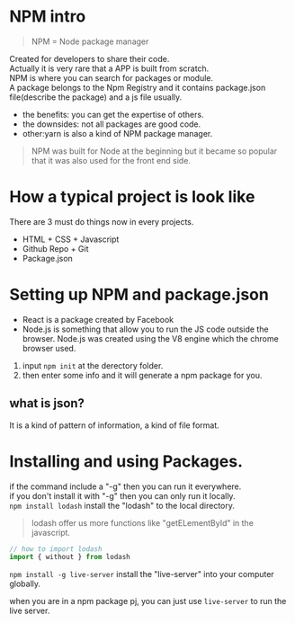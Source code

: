 # NPM intro
> NPM = Node package manager  
 
Created for developers to share their code.   
Actually it is very rare that a APP is built from scratch.  
NPM is where you can search for packages or module.  
A package belongs to the Npm Registry and it contains package.json file(describe the package) and a js file usually.  
- the benefits: you can get the expertise of others.  
- the downsides: not all packages are good code.
- other:yarn is also a kind of NPM package manager.
> NPM was built for Node at the beginning but it became so popular that it was also used for the front end side. 

# How a typical project is look like
There are 3 must do things now in every projects.  
- HTML + CSS + Javascript
- Github Repo + Git
- Package.json

# Setting up NPM and package.json
- React is a package created by Facebook
- Node.js is something that allow you to run the JS code outside the browser. Node.js was created using the V8 engine which the chrome browser used. 

1. input `npm init` at the derectory folder.
2. then enter some info and it will generate a npm package for you.

## what is json?
It is a kind of pattern of information, a kind of file format.

# Installing and using Packages.
if the command include a "-g" then you can run it everywhere.  
if you don't install it with "-g" then you can only run it locally.  
`npm install lodash` install the "lodash" to the local directory.  
> lodash offer us more functions like "getELementById" in the javascript.  

``` javascript
// how to import lodash
import { without } from lodash 

```

`npm install -g live-server` install the "live-server" into your computer globally.  

when you are in a npm package pj, you can just use `live-server` to run the live server. 





